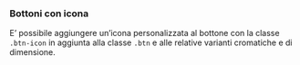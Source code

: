 ### Bottoni con icona

E’ possibile aggiungere un’icona personalizzata al bottone con la classe `.btn-icon` in aggiunta alla classe `.btn` e alle relative varianti cromatiche e di dimensione.
<!-- STORY -->